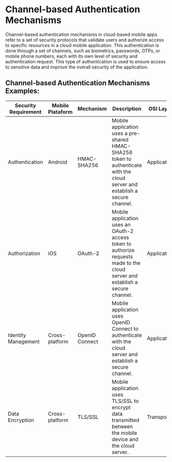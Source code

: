 # Channel-based Authentication Mechanisms 

Channel-based authentication mechanisms in cloud-based mobile apps refer to a set of security protocols that validate users and authorize access to specific resources in a cloud mobile application. This authentication is done through a set of channels, such as biometrics, passwords, OTPs, or mobile phone numbers, each with its own level of security and authentication request. This type of authentication is used to ensure access to sensitive data and improve the overall security of the application.

## Channel-based Authentication Mechanisms Examples: 

| Security Requirement | Mobile Plataform | Mechanism   | Description                                                                                                                   | OSI Layer     |
|---------------------|-----------------|-------------|-----------------------------------------------------------------------------------------------------------------------------|---------------|
| Authentication      | Android         | HMAC-SHA256  | Mobile application uses a pre-shared HMAC-SHA256 token to authenticate with the cloud server and establish a secure channel. | Application   |
| Authorization       | iOS             | OAuth-2      | Mobile application uses an OAuth-2 access token to authorize requests made to the cloud server and establish a secure channel. | Application   |
| Identity Management | Cross-platform  | OpenID Connect| Mobile application uses OpenID Connect to authenticate with the cloud server and establish a secure channel.                    | Application   |
| Data Encryption     | Cross-platform  | TLS/SSL      | Mobile application uses TLS/SSL to encrypt data transmitted between the mobile device and the cloud server.                    | Transport     |